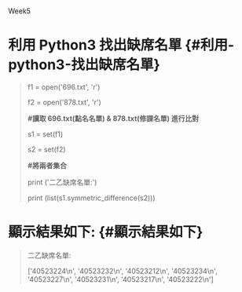 #
Week5

# 利用 Python3 找出缺席名單 {#利用-python3-找出缺席名單}

> f1 = open\('696.txt', 'r'\)
>
> f2 = open\('878.txt', 'r'\)
>
> **\#讀取 696.txt\(點名名單\) & 878.txt\(修課名單\) 進行比對**
>
> s1 = set\(f1\)
>
> s2 = set\(f2\)
>
> **\#將兩者集合**
>
> print \('二乙缺席名單:'\)
>
> print \(list\(s1.symmetric\_difference\(s2\)\)\)

# 顯示結果如下: {#顯示結果如下}

> 二乙缺席名單:
>
> \['40523224\n', '40523232\n', '40523212\n', '40523234\n', '40523227\n', '40523231\n', '40523217\n', '40523222\n'\]



